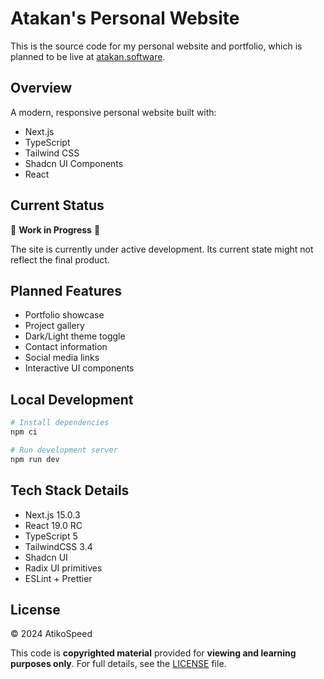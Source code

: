 # Atakan's Personal Website

This is the source code for my personal website and portfolio, which is planned to be live at [atakan.software](https://atakan.software).

## Overview

A modern, responsive personal website built with:

- Next.js
- TypeScript
- Tailwind CSS
- Shadcn UI Components
- React

## Current Status

🚧 **Work in Progress** 🚧

The site is currently under active development. Its current state might not reflect the final product.

## Planned Features

- Portfolio showcase
- Project gallery
- Dark/Light theme toggle
- Contact information
- Social media links
- Interactive UI components

## Local Development

```bash
# Install dependencies
npm ci

# Run development server
npm run dev
```

## Tech Stack Details

- Next.js 15.0.3
- React 19.0 RC
- TypeScript 5
- TailwindCSS 3.4
- Shadcn UI
- Radix UI primitives
- ESLint + Prettier

## License

© 2024 AtikoSpeed

This code is **copyrighted material** provided for **viewing and learning purposes only**. For full details, see the [LICENSE](./LICENSE) file.
